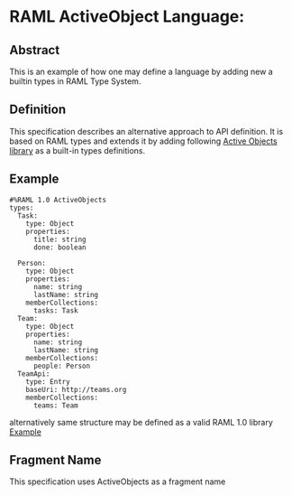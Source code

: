 
# RAML ActiveObject Language: 

## Abstract

This is an example of how one may define a language by adding new a builtin types in RAML Type System. 

## Definition  

This specification describes an alternative approach to API definition. It is based on RAML types and extends it by adding following [Active Objects library](activeObjects.raml) as a built-in types definitions. 

## Example
```raml
#%RAML 1.0 ActiveObjects
types:
  Task:
    type: Object
    properties:
      title: string
      done: boolean

  Person:
    type: Object
    properties:
      name: string
      lastName: string
    memberCollections:
      tasks: Task
  Team:
    type: Object
    properties:
      name: string
      lastName: string
    memberCollections:
      people: Person
  TeamApi:
    type: Entry
    baseUri: http://teams.org
    memberCollections:
      teams: Team
```
alternatively same structure may be defined as a valid RAML 1.0 library [Example](exampleActiveObjects.raml) 

## Fragment Name

This specification uses ActiveObjects as a fragment name


